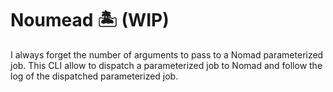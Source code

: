 # Noumead 🏝️ (WIP)

I always forget the number of arguments to pass to a Nomad parameterized job. This CLI allow to dispatch a parameterized job to Nomad and follow the log of the dispatched parameterized job.
